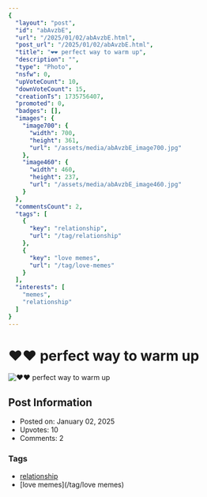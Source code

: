 ```yaml
---
{
  "layout": "post",
  "id": "abAvzbE",
  "url": "/2025/01/02/abAvzbE.html",
  "post_url": "/2025/01/02/abAvzbE.html",
  "title": "❤️❤️ perfect way to warm up",
  "description": "",
  "type": "Photo",
  "nsfw": 0,
  "upVoteCount": 10,
  "downVoteCount": 15,
  "creationTs": 1735756407,
  "promoted": 0,
  "badges": [],
  "images": {
    "image700": {
      "width": 700,
      "height": 361,
      "url": "/assets/media/abAvzbE_image700.jpg"
    },
    "image460": {
      "width": 460,
      "height": 237,
      "url": "/assets/media/abAvzbE_image460.jpg"
    }
  },
  "commentsCount": 2,
  "tags": [
    {
      "key": "relationship",
      "url": "/tag/relationship"
    },
    {
      "key": "love memes",
      "url": "/tag/love-memes"
    }
  ],
  "interests": [
    "memes",
    "relationship"
  ]
}
---
```


# ❤️❤️ perfect way to warm up

![❤️❤️ perfect way to warm up](/assets/media/abAvzbE_image700.jpg)

## Post Information

- Posted on: January 02, 2025
- Upvotes: 10
- Comments: 2

### Tags

- [relationship](/tag/relationship)
- [love memes](/tag/love memes)
